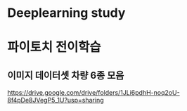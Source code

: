 # Deeplearning study

# 파이토치 전이학습 

## 이미지 데이터셋 차량 6종 모음
https://drive.google.com/drive/folders/1JLi6pdhH-noq2oU-8f4pDe8JVegP5_1U?usp=sharing
